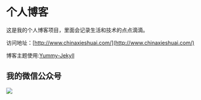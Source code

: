 # 个人博客

这是我的个人博客项目，里面会记录生活和技术的点点滴滴。


访问地址：[http://www.chinaxieshuai.com/](http://www.chinaxieshuai.com/)


博客主题使用:[Yummy-Jekyll](https://github.com/DONGChuan/Yummy-Jekyll)


## 我的微信公众号

![](https://upload-images.jianshu.io/upload_images/2710833-528105d35a0b4218.png?imageMogr2/auto-orient/strip%7CimageView2/2/w/1240)
